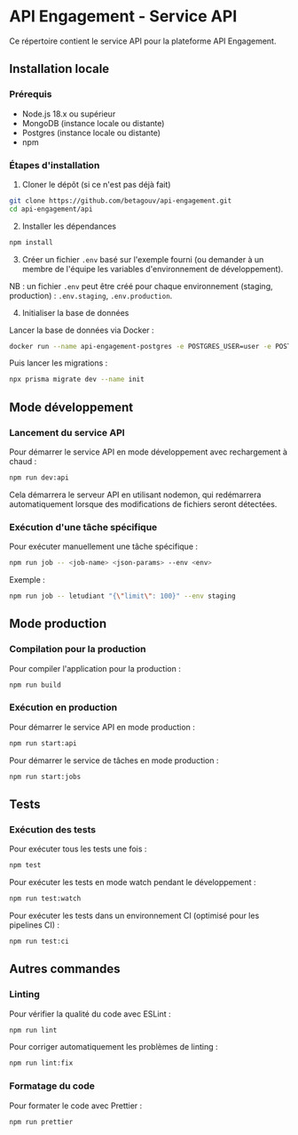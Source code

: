 # API Engagement - Service API

Ce répertoire contient le service API pour la plateforme API Engagement.

## Installation locale

### Prérequis

- Node.js 18.x ou supérieur
- MongoDB (instance locale ou distante)
- Postgres (instance locale ou distante)
- npm

### Étapes d'installation

1. Cloner le dépôt (si ce n'est pas déjà fait)

```bash
git clone https://github.com/betagouv/api-engagement.git
cd api-engagement/api
```

2. Installer les dépendances

```bash
npm install
```

3. Créer un fichier `.env` basé sur l'exemple fourni (ou demander à un membre de l'équipe les variables d'environnement de développement).

NB : un fichier `.env` peut être créé pour chaque environnement (staging, production) : `.env.staging`, `.env.production`.

4. Initialiser la base de données

Lancer la base de données via Docker :

```bash
docker run --name api-engagement-postgres -e POSTGRES_USER=user -e POSTGRES_PASSWORD=password -e POSTGRES_DB=api-engagement -p 5432:5432 -v postgres_data:/var/lib/postgresql/data -d postgres:13
```

Puis lancer les migrations :

```bash
npx prisma migrate dev --name init
```

## Mode développement

### Lancement du service API

Pour démarrer le service API en mode développement avec rechargement à chaud :

```bash
npm run dev:api
```

Cela démarrera le serveur API en utilisant nodemon, qui redémarrera automatiquement lorsque des modifications de fichiers seront détectées.

### Exécution d'une tâche spécifique

Pour exécuter manuellement une tâche spécifique :

```bash
npm run job -- <job-name> <json-params> --env <env>
```

Exemple :

```bash
npm run job -- letudiant "{\"limit\": 100}" --env staging
```

## Mode production

### Compilation pour la production

Pour compiler l'application pour la production :

```bash
npm run build
```

### Exécution en production

Pour démarrer le service API en mode production :

```bash
npm run start:api
```

Pour démarrer le service de tâches en mode production :

```bash
npm run start:jobs
```

## Tests

### Exécution des tests

Pour exécuter tous les tests une fois :

```bash
npm test
```

Pour exécuter les tests en mode watch pendant le développement :

```bash
npm run test:watch
```

Pour exécuter les tests dans un environnement CI (optimisé pour les pipelines CI) :

```bash
npm run test:ci
```

## Autres commandes

### Linting

Pour vérifier la qualité du code avec ESLint :

```bash
npm run lint
```

Pour corriger automatiquement les problèmes de linting :

```bash
npm run lint:fix
```

### Formatage du code

Pour formater le code avec Prettier :

```bash
npm run prettier
```

